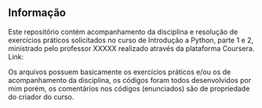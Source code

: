 ## Informação

Este repositório contém acompanhamento da disciplina e resolução de exercícios práticos solicitados no curso de Introdução a Python, parte 1 e 2, ministrado pelo professor XXXXX realizado através da plataforma Coursera. Link:

Os arquivos possuem basicamente os exercícios práticos e/ou os de acompanhamento da disciplina, os códigos foram todos desenvolvidos por mim porém, os comentários nos códigos (enunciados) são de propriedade do criador do curso.
